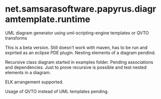 # net.samsarasoftware.papyrus.diagramtemplate.runtime
UML diagram generator using uml-scripting-engine templates or QVTO transforms

This is a beta version.
Still doesn't work with maven, has to be run and expirted as an eclipse PDE plugin.
Nesting elements of a diagram pendind.

Recursive class diagram started in examples folder. Pending associations and dependencies.
Just to prove recursive is possible and test nested elements in a diagram. 

ELK arrangement supported. 

Usage of QVTO instead of UML templates pending.

